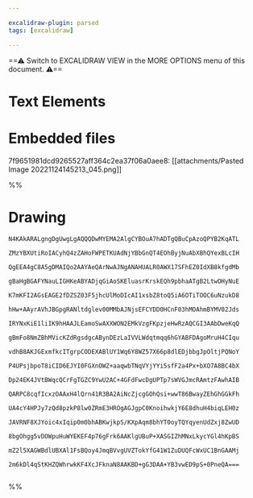 ```yaml
---

excalidraw-plugin: parsed
tags: [excalidraw]

---
```

==⚠  Switch to EXCALIDRAW VIEW in the MORE OPTIONS menu of this document. ⚠==


# Text Elements

# Embedded files
7f9651981dcd9265527aff364c2ea37f06a0aee8: [[attachments/Pasted Image 20221124145213_045.png]]

%%
# Drawing
```compressed-json
N4KAkARALgngDgUwgLgAQQQDwMYEMA2AlgCYBOuA7hADTgQBuCpAzoQPYB2KqATL

ZMzYBXUtiRoIACyhQ4zZAHoFWPETKUAdNjYBbGnQT4EOhByjNuAbXBhQYexBLcIH

QgEEA4gC8A5gDMAIQo2AAYAeQArNwAJNgANAHUALR0AWX17SFhEZ0IdXB8kfgdMb

gBaHgBGAFYNauLIGHKeABYADjqGiAoSKEluasrKrskEQh9pbhaATgB2LtwOHyNuE

K7mKFI2AGsEAGE2fDZSZ03F5jhcUlMoDIcAI1xsbZ8toQ5iA6OTiTOOC6uNzukD8

hHw+AAyrAVhJBGpgRANltdglev00MMbAJNjsEFCYDD0HCnF03hMOAhmBYMV02Jds

IRYNxKiE1liIK9hHAAJLEamoSwAXXWON2EMkVzgFKpzjeHwRzAQCGI3AAbDweKqQ

gBmFo8NmZBhMVicKZdRgsdgcABynDEzLaIVVLWdqtmqq6hGYABFDAgoMruH4CIqu

vdhB8AKJGExmfkcITgrpCODEXABlUY1Wq6Y8WZ57X66p8dlEDjbbgJpOltjPQNoY

P4UPsjbpoT8iCID6EJYI0FGXnOWZ+aaqwbTNqVYjYYi5sfF2a4Px+bXO7A8BC4bX

Dp24EK4JVtBWqcQCrFgTGZC9YwU2AC+4GFdFwcDgUPTp7sWVGJmcRAmtzFAwhAIB

QARPC8cqfIcxzOAAxH4lQrn41R3BA2AiNcZjcgGOhQsi+wwT86BwayZEhGhGGkFh

UA4cY4HPJy7zQd8pzkP8lw0ZRmE3HROgAGJgpC0KnoihwkjY6E8dhuH4biqLEH0z

JAVRNF8XJYoic4xIqip0m0bhABKwjkpS/KXpAqm8bhYT0oyTQYqyenUdZxj8ZwUD

8bgOhgg5vDOWpuHuWYEKEF4p76gFrk6AAKlgUBuP+XASGIZhMNxLkycYGl4hKpBS

mZ2l5XAGWBdlUBXAl1FsBQoy4JmqBVvgUVZTokYfG41W1ZuDUQFcWxUC1BnGAAMj

2m6kDl4qStKHZQWhrwkKF4XcJFknaN8AAKBD+gG3DAA+YB3vwED9pS+0PneQA===


```
%%